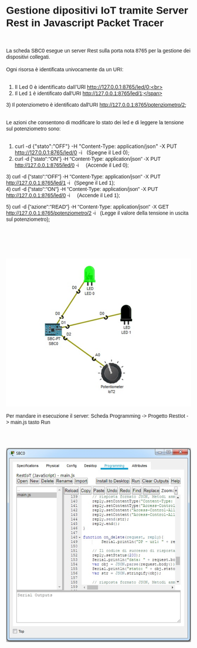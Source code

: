 <!DOCTYPE html PUBLIC "-//W3C//DTD HTML 4.01//EN" "http://www.w3.org/TR/html4/strict.dtd">
<html><head>
  
  <meta content="text/html; charset=ISO-8859-1" http-equiv="content-type">
  

  
</head><body>
<h1><span style="font-weight: bold;"><span style="font-family: Arial;">Gestione
dipositivi IoT tramite Server Rest in Javascript Packet Tracer</span></span></h1>

<br>

<span style="font-family: Arial;">La scheda SBC0 esegue un server Rest
sulla porta nota 8765 per la gestione dei dispositivi collegati. <br>
<br>
Ogni risorsa è identificata univocamente da un URI:<br>
<br>
1) Il Led 0 è identificato dall'URI http://127.0.0.1:8765/led/0;<br>
2) </span><span style="font-family: Arial;"> Il Led 1 è identificato
dall'URI http://127.0.0.1:8765/led/1;</span><br>

<span style="font-family: Arial;">3) Il potenziometro è identificato
dall'URI http://127.0.0.1:8765/potenziometro/2</span>;<br>

<span style="font-family: Arial;"><br>
Le azioni che consentono di modificare lo stato dei led e di leggere la
tensione sul potenziometro sono:<br>
<br>
1) curl -d {\"stato\":\"OFF\"} -H "Content-Type: application/json" -X
PUT http://127.0.0.1:8765/led/0 -i&nbsp;&nbsp; (Spegne il Led 0);<br>
2) </span><span style="font-family: Arial;">curl -d {\"stato\":\"ON\"}
-H "Content-Type: application/json" -X PUT http://127.0.0.1:8765/led/0
-i&nbsp;&nbsp;&nbsp;&nbsp; (Accende il Led 0);</span><br>

<span style="font-family: Arial;">3)</span> <span style="font-family: Arial;">curl -d {\"stato\":\"OFF\"} -H
"Content-Type: application/json" -X PUT http://127.0.0.1:8765/led/1
-i&nbsp;&nbsp; (Spegne il Led 1);<br>
4) </span><span style="font-family: Arial;">curl -d {\"stato\":\"ON\"}
-H "Content-Type: application/json" -X PUT http://127.0.0.1:8765/led/0
-i&nbsp;&nbsp;&nbsp;&nbsp; (Accende il Led 1);</span><br>

<span style="font-family: Arial;">5)</span> <span style="font-family: Arial;">curl -d {\"azione\":\"READ\"} -H
"Content-Type: application/json" -X GET
http://127.0.0.1:8765/potenziometro/2 -i</span>&nbsp;&nbsp; <span style="font-family: Arial;">(Legge il valore della tensione in uscita
sul potenziometro)</span>;<br>

<span style="font-family: Arial;"><br>
</span><span style="font-family: Arial;"><br>
<br>
<br>
<br>
</span><img src="./immagini/scenario.jpg" alt=""><br>

<span style="font-family: Arial;">Per mandare in esecuzione il server:
Scheda Programming -&gt; Progetto RestIot -&gt; main.js tasto Run</span><br>

<br>

<br>

<img src="./immagini/programming.jpg" alt=""><br>

<br>

<br>

</body></html>

